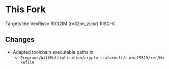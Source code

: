 # This Fork

Targets the VexRiscv RV32IM (rv32im_zicsr) RISC-V.

## Changes

- Adapted toolchain executable paths in:
  - `Programs/WithMultiplication/crypto_scalarmult/curve25519/ref/Makefile`
